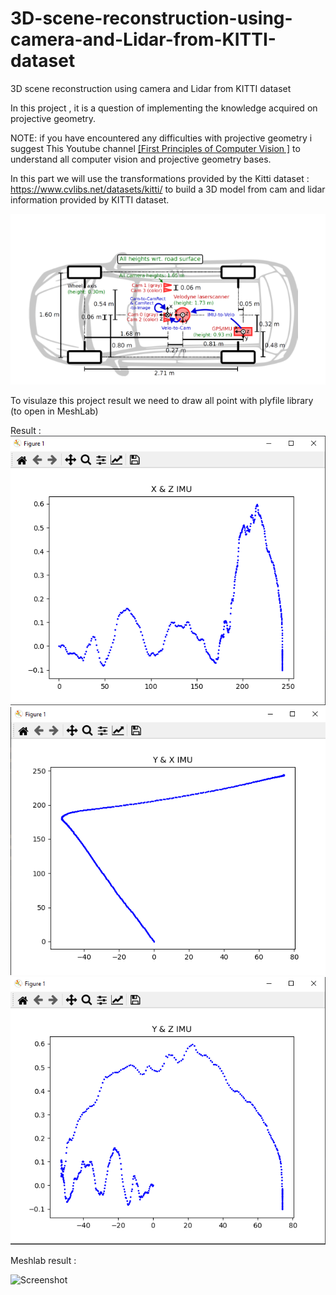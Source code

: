 # 3D-scene-reconstruction-using-camera-and-Lidar-from-KITTI-dataset
3D scene reconstruction using camera and Lidar from KITTI dataset

In this project , it is a question of implementing the knowledge acquired on projective geometry.

NOTE: if you have encountered any difficulties with projective geometry i suggest This Youtube channel  <a href="https://www.youtube.com/@firstprinciplesofcomputerv3258">[First Principles of Computer Vision
]</a>  to understand all computer vision and projective geometry bases.

In this part we will use the transformations provided by the Kitti dataset : https://www.cvlibs.net/datasets/kitti/  to build a 3D model from cam and lidar information provided by KITTI dataset.

<p float="center">
  <img src="/result/KITTI_ENVIREMNT.PNG" width="800" />
</p>

To visulaze this project result we need to draw all point with plyfile library (to open in MeshLab)  

Result : 
![Screenshot](/result/r1.png)
![Screenshot](/result/r2.png)
![Screenshot](/result/r3.png)


Meshlab result :

![Screenshot](/result/result.gif)




